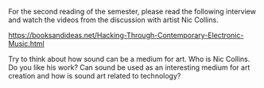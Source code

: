 For the second reading of the semester, please read the following interview and watch the videos from the discussion with artist Nic Collins.

https://booksandideas.net/Hacking-Through-Contemporary-Electronic-Music.html

Try to think about how sound can be a medium for art. Who is Nic Collins. Do you like his work? Can sound be used as an interesting medium for art creation and how is sound art related to technology?
